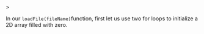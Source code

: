 <!--title={Initialize 2D array}-->

<!--badges={Python:16}-->>

<!--concepts={2D Lists,Indexing 2D Lists, File Input Output}-->

In our  `loadFile(fileName)`function, first let us use two for loops to initialize a 2D array filled with zero. 



